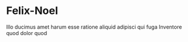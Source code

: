 # Felix-Noel
Illo ducimus amet harum esse ratione aliquid adipisci qui fuga Inventore quod dolor quod
